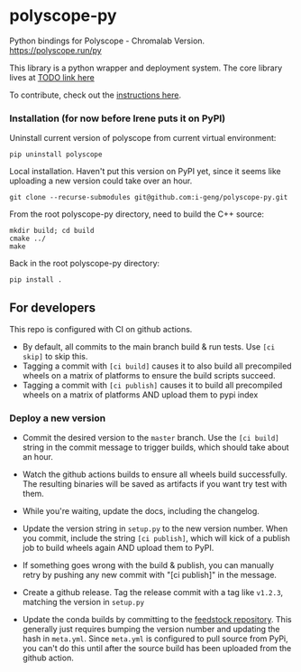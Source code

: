 # polyscope-py
Python bindings for Polyscope - Chromalab Version. https://polyscope.run/py


This library is a python wrapper and deployment system. The core library lives at [TODO link here]()

To contribute, check out the [instructions here](https://polyscope.run/about/contributing/).

### Installation (for now before Irene puts it on PyPI)

Uninstall current version of polyscope from current virtual environment:
```
pip uninstall polyscope
```

Local installation. Haven't put this version on PyPI yet, since it seems like uploading a 
new version could take over an hour. 
```
git clone --recurse-submodules git@github.com:i-geng/polyscope-py.git
```

From the root polyscope-py directory, need to build the C++ source:
```
mkdir build; cd build
cmake ../
make
```
Back in the root polyscope-py directory:
```
pip install .
```


## For developers

This repo is configured with CI on github actions. 

- By default, all commits to the main branch build & run tests. Use `[ci skip]` to skip this.
- Tagging a commit with `[ci build]` causes it to also build all precompiled wheels on a matrix of platforms to ensure the build scripts succeed.
- Tagging a commit with `[ci publish]` causes it to build all precompiled wheels on a matrix of platforms AND upload them to pypi index

### Deploy a new version

- Commit the desired version to the `master` branch. Use the `[ci build]` string in the commit message to trigger builds, which should take about an hour.
- Watch the github actions builds to ensure all wheels build successfully. The resulting binaries will be saved as artifacts if you want try test with them.
- While you're waiting, update the docs, including the changelog.
- Update the version string in `setup.py` to the new version number. When you commit, include the string `[ci publish]`, which will kick of a publish job to build wheels again AND upload them to PyPI.
- If something goes wrong with the build & publish, you can manually retry by pushing any new commit with "[ci publish]" in the message.
- Create a github release. Tag the release commit with a tag like `v1.2.3`, matching the version in `setup.py`

- Update the conda builds by committing to the [feedstock repository](https://github.com/conda-forge/polyscope-feedstock). This generally just requires bumping the version number and updating the hash in `meta.yml`. Since `meta.yml` is configured to pull source from PyPi, you can't do this until after the source build has been uploaded from the github action.
